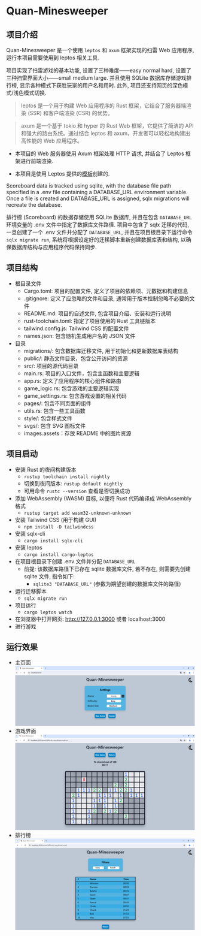 # Quan-Minesweeper

## 项目介绍
Quan-Minesweeper 是一个使用 `leptos` 和 `axum` 框架实现的扫雷 Web 应用程序, 运行本项目需要使用到 leptos 相关工具. 

项目实现了扫雷游戏的基本功能, 设置了三种难度——easy normal hard, 设置了三种扫雷界面大小——small medium large. 并且使用 SQLite 数据库存储游戏排行榜, 显示各种模式下获胜玩家的用户名和用时. 此外, 项目还支持网页的深色模式/浅色模式切换.

> leptos 是一个用于构建 Web 应用程序的 Rust 框架，它结合了服务器端渲染 (SSR) 和客户端渲染 (CSR) 的优势。

> axum 是一个基于 tokio 和 hyper 的 Rust Web 框架，它提供了简洁的 API 和强大的路由系统。通过结合 leptos 和 axum，开发者可以轻松地构建出高性能的 Web 应用程序。

- 本项目的 Web 服务器使用 Axum 框架处理 HTTP 请求, 并结合了 Leptos 框架进行前端渲染.

- 本项目是使用 Leptos 提供的[模板](https://github.com/leptos-rs/start-axum)创建的.

Scoreboard data is tracked using sqlite, with the database file path specified in a .env file containing a DATABASE_URL environment variable. Once a file is created and DATABASE_URL is assigned, sqlx migrations will recreate the database.

排行榜 (Scoreboard) 的数据存储使用 SQLite 数据库, 并且在包含 `DATABASE_URL` 环境变量的 .env 文件中指定了数据库文件路径. 项目中包含了 sqlx 迁移的代码, 一旦创建了一个 .env 文件并分配了 `DATABASE_URL`, 并且在项目根目录下运行命令`sqlx migrate run`, 系统将根据设定好的迁移脚本重新创建数据库表和结构, 以确保数据库结构与应用程序代码保持同步.
## 项目结构
- 根目录文件
    - Cargo.toml: 项目的配置文件, 定义了项目的依赖项、元数据和构建信息
    - .gitignore: 定义了应忽略的文件和目录, 通常用于版本控制忽略不必要的文件
    - README.md: 项目的自述文件, 包含项目介绍、安装和运行说明
    - rust-toolchain.toml: 指定了项目使用的 Rust 工具链版本
    - tailwind.config.js: Tailwind CSS 的配置文件
    - names.json: 包含随机生成用户名的 JSON 文件
- 目录
    - migrations/: 包含数据库迁移文件, 用于初始化和更新数据库表结构
    - public/: 静态文件目录，包含公开访问的资源
    - src/: 项目的源代码目录
    - main.rs: 项目的入口文件，包含主函数和主要逻辑
    - app.rs: 定义了应用程序的核心组件和路由
    - game_logic.rs: 包含游戏的主要逻辑实现
    - game_settings.rs: 包含游戏设置的相关代码
    - pages/: 包含不同页面的组件
    - utils.rs: 包含一些工具函数
    - style/: 包含样式文件
    - svgs/: 包含 SVG 图标文件
    - images.assets：存放 README 中的图片资源
## 项目启动
- 安装 Rust 的夜间构建版本
    - `rustup toolchain install nightly`
    - 切换到夜间版本: `rustup default nightly`
    - 可用命令 `rustc --version` 查看是否切换成功
- 添加 WebAssembly (WASM) 目标, 以便将 Rust 代码编译成 WebAssembly 格式
    - `rustup target add wasm32-unknown-unknown`
- 安装 Tailwind CSS (用于构建 GUI)
    - `npm install -D tailwindcss`
- 安装 sqlx-cli
    - `cargo install sqlx-cli`
- 安装 leptos
    - `cargo install cargo-leptos`
- 在项目根目录下创建 .env 文件并分配 `DATABASE_URL`
    - 前提: 该数据库路径下已存在 sqlite 数据库文件, 若不存在, 则需要先创建 sqlite 文件, 指令如下:
        - `sqlite3 "DATABASE_URL"` (参数为期望创建的数据库文件的路径)
- 运行迁移脚本
    - `sqlx migrate run`
- 项目运行
    - `cargo leptos watch`
- 在浏览器中打开网页: http://127.0.0.1:3000 或者 localhost:3000
- 进行游戏
## 运行效果
- 主页面
![alt text](images.assets\image-20240720202302475.png)
- 游戏界面
![alt text](images.assets\image-20240720202352106.png)
- 排行榜
![alt text](images.assets\image.png)